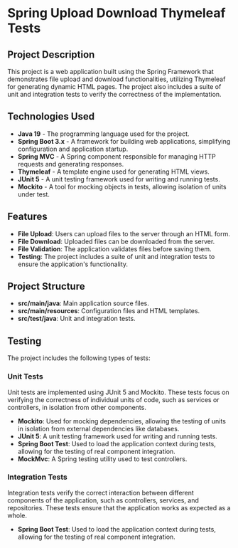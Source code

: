 # Spring Upload Download Thymeleaf Tests

## Project Description

This project is a web application built using the Spring Framework that demonstrates file upload and download functionalities, utilizing Thymeleaf for generating dynamic HTML pages. The project also includes a suite of unit and integration tests to verify the correctness of the implementation.

## Technologies Used

- **Java 19** - The programming language used for the project.
- **Spring Boot 3.x** - A framework for building web applications, simplifying configuration and application startup.
- **Spring MVC** - A Spring component responsible for managing HTTP requests and generating responses.
- **Thymeleaf** - A template engine used for generating HTML views.
- **JUnit 5** - A unit testing framework used for writing and running tests.
- **Mockito** - A tool for mocking objects in tests, allowing isolation of units under test.

## Features

- **File Upload**: Users can upload files to the server through an HTML form.
- **File Download**: Uploaded files can be downloaded from the server.
- **File Validation**: The application validates files before saving them.
- **Testing**: The project includes a suite of unit and integration tests to ensure the application's functionality.

## Project Structure

- **src/main/java**: Main application source files.
- **src/main/resources**: Configuration files and HTML templates.
- **src/test/java**: Unit and integration tests.

## Testing

The project includes the following types of tests:

### Unit Tests

Unit tests are implemented using JUnit 5 and Mockito. These tests focus on verifying the correctness of individual units of code, such as services or controllers, in isolation from other components.

- **Mockito**: Used for mocking dependencies, allowing the testing of units in isolation from external dependencies like databases.
- **JUnit 5**: A unit testing framework used for writing and running tests.
- **Spring Boot Test**: Used to load the application context during tests, allowing for the testing of real component integration.
- **MockMvc**: A Spring testing utility used to test controllers.

### Integration Tests

Integration tests verify the correct interaction between different components of the application, such as controllers, services, and repositories. These tests ensure that the application works as expected as a whole.

- **Spring Boot Test**: Used to load the application context during tests, allowing for the testing of real component integration.
